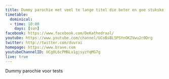 ```yaml
---
title: Dummy parochie met veel te lange titel die beter en goe stukske zou worden ingekort, vindt ge da nu ook ni?
timetable:
  dominical:
  - time: 10:00
    days: [sun]
facebook: https://www.facebook.com/DeKathedraal/
youtube: https://www.youtube.com/channel/UCoBsBL5PSYnOKZVwu2r0Drg
twitter: http://twitter.com/duvrai
homepage: https://www.brave.com
youtubeChannelID: UCg0L6cPMNLv1gjsyzYqMG7g
live: true
---
```

Dummy parochie voor tests
